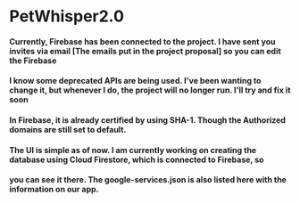 # PetWhisper2.0
#### Currently, Firebase has been connected to the project. I have sent you invites via email [The emails put in the project proposal] so you can edit the Firebase
#### I know some deprecated APIs are being used. I've been wanting to change it, but whenever I do, the project will no longer run. I'll try and fix it soon
#### In Firebase, it is already certified by using SHA-1. Though the Authorized domains are still set to default.
#### The UI is simple as of now. I am currently working on creating the database using Cloud Firestore, which is connected to Firebase, so 
#### you can see it there. The google-services.json is also listed here with the information on our app.

